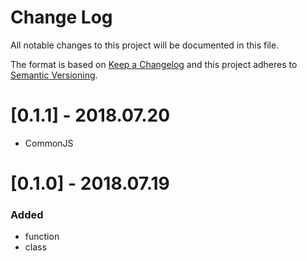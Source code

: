 # Change Log
All notable changes to this project will be documented in this file.

The format is based on [Keep a Changelog](http://keepachangelog.com/)
and this project adheres to [Semantic Versioning](http://semver.org/).

# [0.1.1] - 2018.07.20
- CommonJS



# [0.1.0] - 2018.07.19
### Added
- function
- class